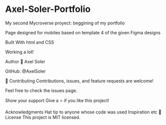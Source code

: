 # Axel-Soler-Portfolio

My second Mycroverse proyect: beggining of my portfolio

Page designed for mobiles based on template 4 of the given Figma designs

Built With html and CSS

Working a lot! 

Author 👤 Axel Soler

GitHub: @AxelSoler

🤝 Contributing Contributions, issues, and feature requests are welcome!

Feel free to check the issues page.

Show your support Give a ⭐️ if you like this project!

Acknowledgments Hat tip to anyone whose code was used Inspiration etc 📝 License This project is MIT licensed.